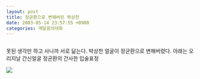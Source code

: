 ```yaml
---
layout: post
title: 정균환으로 변해버린 박상천
date: 2003-05-14 23:57:55 +0900
categories: 깨달음의대화
---
```

<img src="./assets/attach/images/198/138/001/1052924275.jpg" border="0" alt="" />  
  
못된 생각만 하고 사니까 서로 닮는다. 박상천 얼굴이 정균환으로 변해버렸다. 아래는 오리지날 간신얼굴 정균환의 간사한 입술표정
  
<img src=http://drkimz.com/technote/board/private/upimg/1052924343.jpg>
